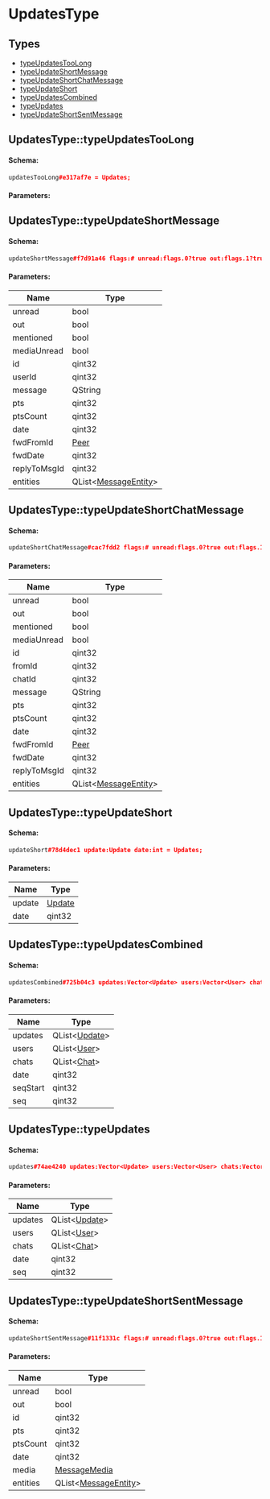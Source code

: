 # UpdatesType

## Types

* [typeUpdatesTooLong](#updatestypetypeupdatestoolong)
* [typeUpdateShortMessage](#updatestypetypeupdateshortmessage)
* [typeUpdateShortChatMessage](#updatestypetypeupdateshortchatmessage)
* [typeUpdateShort](#updatestypetypeupdateshort)
* [typeUpdatesCombined](#updatestypetypeupdatescombined)
* [typeUpdates](#updatestypetypeupdates)
* [typeUpdateShortSentMessage](#updatestypetypeupdateshortsentmessage)

## UpdatesType::typeUpdatesTooLong

#### Schema:

```c++
updatesTooLong#e317af7e = Updates;
```

#### Parameters:


## UpdatesType::typeUpdateShortMessage

#### Schema:

```c++
updateShortMessage#f7d91a46 flags:# unread:flags.0?true out:flags.1?true mentioned:flags.4?true media_unread:flags.5?true id:int user_id:int message:string pts:int pts_count:int date:int fwd_from_id:flags.2?Peer fwd_date:flags.2?int reply_to_msg_id:flags.3?int entities:flags.7?Vector<MessageEntity> = Updates;
```

#### Parameters:

|Name|Type|
|----|----|
|unread|bool|
|out|bool|
|mentioned|bool|
|mediaUnread|bool|
|id|qint32|
|userId|qint32|
|message|QString|
|pts|qint32|
|ptsCount|qint32|
|date|qint32|
|fwdFromId|[Peer](peer.md)|
|fwdDate|qint32|
|replyToMsgId|qint32|
|entities|QList&lt;[MessageEntity](messageentity.md)&gt;|

## UpdatesType::typeUpdateShortChatMessage

#### Schema:

```c++
updateShortChatMessage#cac7fdd2 flags:# unread:flags.0?true out:flags.1?true mentioned:flags.4?true media_unread:flags.5?true id:int from_id:int chat_id:int message:string pts:int pts_count:int date:int fwd_from_id:flags.2?Peer fwd_date:flags.2?int reply_to_msg_id:flags.3?int entities:flags.7?Vector<MessageEntity> = Updates;
```

#### Parameters:

|Name|Type|
|----|----|
|unread|bool|
|out|bool|
|mentioned|bool|
|mediaUnread|bool|
|id|qint32|
|fromId|qint32|
|chatId|qint32|
|message|QString|
|pts|qint32|
|ptsCount|qint32|
|date|qint32|
|fwdFromId|[Peer](peer.md)|
|fwdDate|qint32|
|replyToMsgId|qint32|
|entities|QList&lt;[MessageEntity](messageentity.md)&gt;|

## UpdatesType::typeUpdateShort

#### Schema:

```c++
updateShort#78d4dec1 update:Update date:int = Updates;
```

#### Parameters:

|Name|Type|
|----|----|
|update|[Update](update.md)|
|date|qint32|

## UpdatesType::typeUpdatesCombined

#### Schema:

```c++
updatesCombined#725b04c3 updates:Vector<Update> users:Vector<User> chats:Vector<Chat> date:int seq_start:int seq:int = Updates;
```

#### Parameters:

|Name|Type|
|----|----|
|updates|QList&lt;[Update](update.md)&gt;|
|users|QList&lt;[User](user.md)&gt;|
|chats|QList&lt;[Chat](chat.md)&gt;|
|date|qint32|
|seqStart|qint32|
|seq|qint32|

## UpdatesType::typeUpdates

#### Schema:

```c++
updates#74ae4240 updates:Vector<Update> users:Vector<User> chats:Vector<Chat> date:int seq:int = Updates;
```

#### Parameters:

|Name|Type|
|----|----|
|updates|QList&lt;[Update](update.md)&gt;|
|users|QList&lt;[User](user.md)&gt;|
|chats|QList&lt;[Chat](chat.md)&gt;|
|date|qint32|
|seq|qint32|

## UpdatesType::typeUpdateShortSentMessage

#### Schema:

```c++
updateShortSentMessage#11f1331c flags:# unread:flags.0?true out:flags.1?true id:int pts:int pts_count:int date:int media:flags.9?MessageMedia entities:flags.7?Vector<MessageEntity> = Updates;
```

#### Parameters:

|Name|Type|
|----|----|
|unread|bool|
|out|bool|
|id|qint32|
|pts|qint32|
|ptsCount|qint32|
|date|qint32|
|media|[MessageMedia](messagemedia.md)|
|entities|QList&lt;[MessageEntity](messageentity.md)&gt;|

